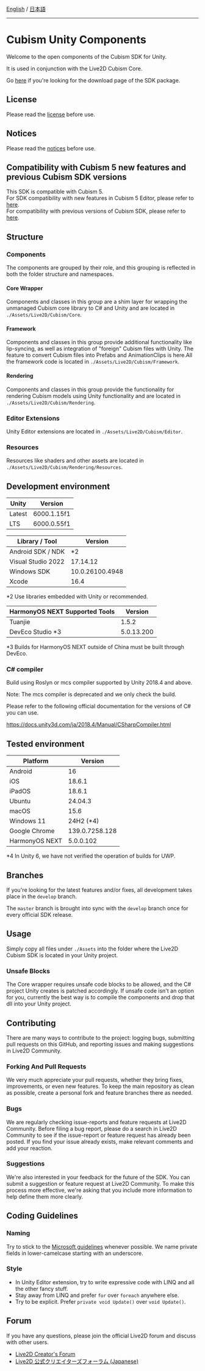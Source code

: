 [English](README.md) / [日本語](README.ja.md)

---

# Cubism Unity Components

Welcome to the open components of the Cubism SDK for Unity.

It is used in conjunction with the Live2D Cubism Core.

Go [here](https://www.live2d.com/download/cubism-sdk/download-unity/) if you're looking for the download page of the SDK package.

## License

Please read the [license](LICENSE.md) before use.

## Notices

Please read the [notices](NOTICE.md) before use.

## Compatibility with Cubism 5 new features and previous Cubism SDK versions

This SDK is compatible with Cubism 5.  
For SDK compatibility with new features in Cubism 5 Editor, please refer to [here](https://docs.live2d.com/en/cubism-sdk-manual/cubism-5-new-functions/).  
For compatibility with previous versions of Cubism SDK, please refer to [here](https://docs.live2d.com/en/cubism-sdk-manual/compatibility-with-cubism-5/).


## Structure

### Components

The components are grouped by their role, and this grouping is reflected in both the folder structure and namespaces.

#### Core Wrapper

Components and classes in this group are a shim layer for wrapping the unmanaged Cubism core library to C# and Unity and are located in `./Assets/Live2D/Cubism/Core`.

#### Framework

Components and classes in this group provide additional functionality like lip-syncing, as well as integration of "foreign" Cubism files with Unity. The feature to convert Cubism files into Prefabs and AnimationClips is here.All the framework code is located in `./Assets/Live2D/Cubism/Framework`.

#### Rendering

Components and classes in this group provide the functionality for rendering Cubism models using Unity functionality and are located in `./Assets/Live2D/Cubism/Rendering`.

### Editor Extensions

Unity Editor extensions are located in `./Assets/Live2D/Cubism/Editor`.

### Resources

Resources like shaders and other assets are located in `./Assets/Live2D/Cubism/Rendering/Resources`.

## Development environment

| Unity | Version |
| --- | --- |
| Latest | 6000.1.15f1 |
| LTS | 6000.0.55f1 |

| Library / Tool | Version |
| --- | --- |
| Android SDK / NDK | *2 |
| Visual Studio 2022 | 17.14.12 |
| Windows SDK | 10.0.26100.4948 |
| Xcode | 16.4 |

*2 Use libraries embedded with Unity or recommended.

| HarmonyOS NEXT Supported Tools | Version |
| --- | --- |
| Tuanjie | 1.5.2 |
| DevEco Studio *3 | 5.0.13.200 |

*3 Builds for HarmonyOS NEXT outside of China must be built through DevEco.

### C# compiler

Build using Roslyn or mcs compiler supported by Unity 2018.4 and above.

Note: The mcs compiler is deprecated and we only check the build.

Please refer to the following official documentation for the versions of C# you can use.

https://docs.unity3d.com/ja/2018.4/Manual/CSharpCompiler.html

## Tested environment

| Platform | Version |
| --- | --- |
| Android | 16 |
| iOS | 18.6.1 |
| iPadOS | 18.6.1 |
| Ubuntu | 24.04.3 |
| macOS | 15.6 |
| Windows 11 | 24H2 (*4) |
| Google Chrome | 139.0.7258.128 |
| HarmonyOS NEXT | 5.0.0.102 |

*4 In Unity 6, we have not verified the operation of builds for UWP.

## Branches

If you're looking for the latest features and/or fixes, all development takes place in the `develop` branch.

The `master` branch is brought into sync with the `develop` branch once for every official SDK release.

## Usage

Simply copy all files under `./Assets` into the folder where the Live2D Cubism SDK is located in your Unity project.

### Unsafe Blocks

The Core wrapper requires unsafe code blocks to be allowed, and the C# project Unity creates is patched accordingly. If unsafe code isn't an option for you, currently the best way is to compile the components and drop that dll into your Unity project.

## Contributing

There are many ways to contribute to the project: logging bugs, submitting pull requests on this GitHub, and reporting issues and making suggestions in Live2D Community.

### Forking And Pull Requests

We very much appreciate your pull requests, whether they bring fixes, improvements, or even new features. To keep the main repository as clean as possible, create a personal fork and feature branches there as needed.

### Bugs

We are regularly checking issue-reports and feature requests at Live2D Community. Before filing a bug report, please do a search in Live2D Community to see if the issue-report or feature request has already been posted. If you find your issue already exists, make relevant comments and add your reaction.

### Suggestions

We're also interested in your feedback for the future of the SDK. You can submit a suggestion or feature request at Live2D Community. To make this process more effective, we're asking that you include more information to help define them more clearly.

## Coding Guidelines

### Naming

Try to stick to the [Microsoft guidelines](https://msdn.microsoft.com/en-us/library/ms229002(v=vs.110).aspx) whenever possible. We name private fields in lower-camelcase starting with an underscore.

### Style

- In Unity Editor extension, try to write expressive code with LINQ and all the other fancy stuff.
- Stay away from LINQ and prefer `for` over `foreach` anywhere else.
- Try to be explicit. Prefer `private void Update()` over `void Update()`.

## Forum

If you have any questions, please join the official Live2D forum and discuss with other users.

- [Live2D Creator's Forum](https://community.live2d.com/)
- [Live2D 公式クリエイターズフォーラム (Japanese)](https://creatorsforum.live2d.com/)
